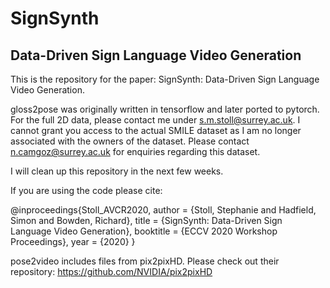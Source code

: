 # SignSynth
## Data-Driven Sign Language Video Generation

This is the repository for the paper: SignSynth: Data-Driven Sign Language Video Generation. 

gloss2pose was originally written in tensorflow and later ported to pytorch. For the full 2D data, please contact me under s.m.stoll@surrey.ac.uk. I cannot grant you access to the actual SMILE dataset as I am no longer associated with the owners of the dataset. Please contact n.camgoz@surrey.ac.uk for enquiries regarding this dataset. 

I will clean up this repository in the next few weeks. 

If you are using the code please cite:

@inproceedings{Stoll_AVCR2020,
author = {Stoll, Stephanie and Hadfield, Simon and Bowden, Richard},
title = {SignSynth: Data-Driven Sign Language Video Generation},
booktitle  = {ECCV 2020 Workshop Proceedings},
year = {2020}
}


pose2video includes files from pix2pixHD. Please check out their repository: https://github.com/NVIDIA/pix2pixHD
